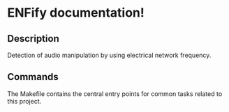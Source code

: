 # ENFify documentation!

## Description

Detection of audio manipulation by using electrical network frequency.

## Commands

The Makefile contains the central entry points for common tasks related to this project.

